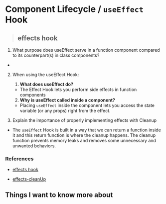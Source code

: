 # **Component Lifecycle / `useEffect` Hook**

> ## effects hook

1. What purpose does useEffect serve in a function component compared to its counterpart(s) in class components?

-

2. When using the useEffect Hook:

   1. **What does useEffect do?**

   - The Effect Hook lets you perform side effects in function components

   2. **Why is useEffect called inside a component?**

   - Placing `useEffect` inside the component lets you access the state variable (or any props) right from the effect.

3. Explain the importance of properly implementing effects with Cleanup

- The `useEffect` Hook is built in a way that we can return a function inside it and this return function is where the cleanup happens. The cleanup function prevents memory leaks and removes some unnecessary and unwanted behaviors.

### References

- [effects hook](https://reactjs.org/docs/hooks-effect.html)

- [effects-cleanUp](https://codedamn.com/news/reactjs/useeffect-cleanup)

## Things I want to know more about

